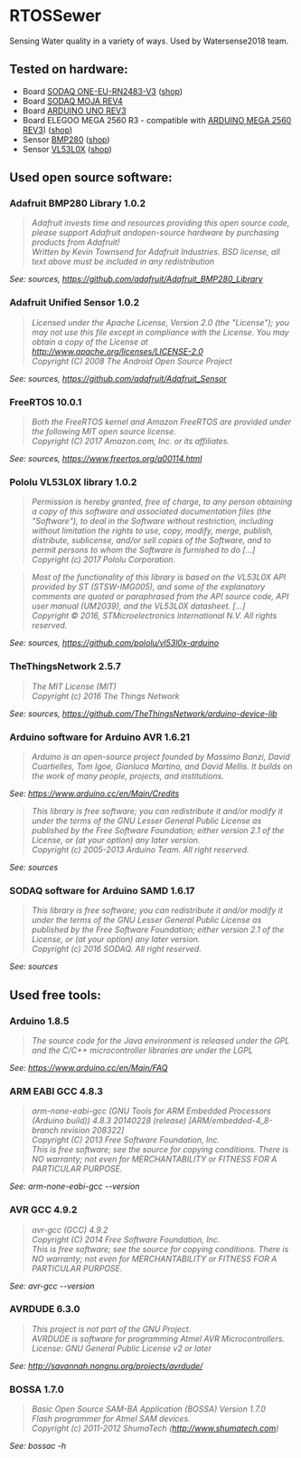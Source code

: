 # RTOSSewer

Sensing Water quality in a variety of ways. Used by Watersense2018 team.


## Tested on hardware:

- Board [SODAQ ONE-EU-RN2483-V3](http://support.sodaq.com/sodaq-one/sodaq-one/) ([shop](https://shop.sodaq.com/sodaq-one-eu-rn2483-v3.html))
- Board [SODAQ MOJA REV4](http://support.sodaq.com/sodaq-one/moja/)
- Board [ARDUINO UNO REV3](https://store.arduino.cc/arduino-uno-rev3)
- Board ELEGOO MEGA 2560 R3 - compatible with [ARDUINO MEGA 2560 REV3](https://store.arduino.cc/arduino-mega-2560-rev3)) ([shop](https://www.elegoo.com/product/elegoo-mega-2560-r3-board-blue-atmega2560-atmega16u2-usb-cable/))
- Sensor [BMP280](https://learn.adafruit.com/adafruit-bmp280-barometric-pressure-plus-temperature-sensor-breakout/) ([shop](https://www.adafruit.com/product/2651))
- Sensor [VL53L0X](https://learn.adafruit.com/adafruit-vl53l0x-micro-lidar-distance-sensor-breakout/) ([shop](https://www.adafruit.com/product/3317))


## Used open source software:

### Adafruit BMP280 Library 1.0.2

> *Adafruit invests time and resources providing this open source code, please support Adafruit andopen-source hardware by purchasing products from Adafruit!*  
> *Written by Kevin Townsend for Adafruit Industries. BSD license, all text above must be included in any redistribution*

*See: sources, https://github.com/adafruit/Adafruit_BMP280_Library*


### Adafruit Unified Sensor 1.0.2

> *Licensed under the Apache License, Version 2.0 (the "License"); you may not use this file except in compliance with the License. You may obtain a copy of the License at http://www.apache.org/licenses/LICENSE-2.0*  
> *Copyright (C) 2008 The Android Open Source Project*

*See: sources, https://github.com/adafruit/Adafruit_Sensor*


### FreeRTOS 10.0.1

> *Both the FreeRTOS kernel and Amazon FreeRTOS are provided under the following MIT open source license.*  
> *Copyright (C) 2017 Amazon.com, Inc. or its affiliates.*

*See: sources, https://www.freertos.org/a00114.html*


### Pololu VL53L0X library 1.0.2

> *Permission is hereby granted, free of charge, to any person obtaining a copy of this software and associated documentation files (the "Software"), to deal in the Software without restriction, including without limitation the rights to use, copy, modify, merge, publish, distribute, sublicense, and/or sell copies of the Software, and to permit persons to whom the Software is furnished to do [...]*  
> *Copyright (c) 2017 Pololu Corporation.*

> *Most of the functionality of this library is based on the VL53L0X API provided by ST (STSW-IMG005), and some of the explanatory comments are quoted or paraphrased from the API source code, API user manual (UM2039), and the VL53L0X datasheet. [...]*  
> *Copyright © 2016, STMicroelectronics International N.V. All rights reserved.*  

*See: sources, https://github.com/pololu/vl53l0x-arduino*


### TheThingsNetwork 2.5.7

> *The MIT License (MIT)*  
> *Copyright (c) 2016 The Things Network*

*See: sources, https://github.com/TheThingsNetwork/arduino-device-lib*


### Arduino software for Arduino AVR 1.6.21

> *Arduino is an open-source project founded by Massimo Banzi, David Cuartielles, Tom Igoe, Gianluca Martino, and David Mellis. It builds on the work of many people, projects, and institutions.*

*See: https://www.arduino.cc/en/Main/Credits*

> *This library is free software; you can redistribute it and/or modify it under the terms of the GNU Lesser General Public License as published by the Free Software Foundation; either version 2.1 of the License, or (at your option) any later version.*  
> *Copyright (c) 2005-2013 Arduino Team. All right reserved.*

*See: sources*


### SODAQ software for Arduino SAMD 1.6.17

> *This library is free software; you can redistribute it and/or modify it under the terms of the GNU Lesser General Public License as published by the Free Software Foundation; either version 2.1 of the License, or (at your option) any later version.*  
> *Copyright (c) 2016 SODAQ. All right reserved.*

*See: sources*


## Used free tools:

### Arduino 1.8.5

> *The source code for the Java environment is released under the GPL and the C/C++ microcontroller libraries are under the LGPL*

*See: https://www.arduino.cc/en/Main/FAQ*


### ARM EABI GCC 4.8.3

> *arm-none-eabi-gcc (GNU Tools for ARM Embedded Processors (Arduino build)) 4.8.3 20140228 (release) [ARM/embedded-4_8-branch revision 208322]*  
> *Copyright (C) 2013 Free Software Foundation, Inc.*  
> *This is free software; see the source for copying conditions. There is NO warranty; not even for MERCHANTABILITY or FITNESS FOR A PARTICULAR PURPOSE.*

*See: arm-none-eabi-gcc --version*


### AVR GCC 4.9.2

> *avr-gcc (GCC) 4.9.2*  
> *Copyright (C) 2014 Free Software Foundation, Inc.*  
> *This is free software; see the source for copying conditions.  There is NO warranty; not even for MERCHANTABILITY or FITNESS FOR A PARTICULAR PURPOSE.*

*See: avr-gcc --version*


### AVRDUDE 6.3.0

> *This project is not part of the GNU Project.*  
> *AVRDUDE is software for programming Atmel AVR Microcontrollers.*  
> *License: GNU General Public License v2 or later*

*See: http://savannah.nongnu.org/projects/avrdude/*


### BOSSA 1.7.0

> *Basic Open Source SAM-BA Application (BOSSA) Version 1.7.0*  
> *Flash programmer for Atmel SAM devices.*  
> *Copyright (c) 2011-2012 ShumaTech (http://www.shumatech.com)*

*See: bossac -h*

